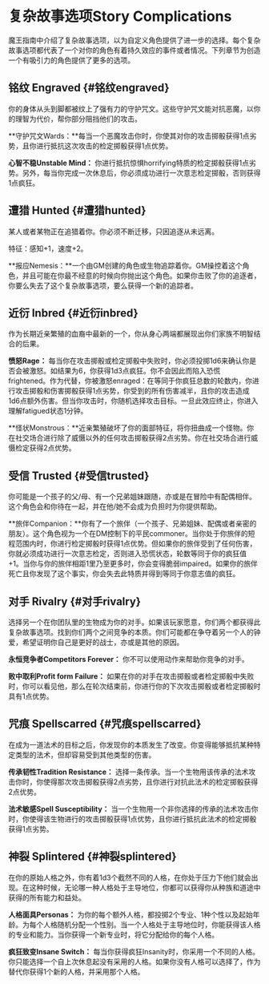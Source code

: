 # 复杂故事选项Story Complications

魔王指南中介绍了复杂故事选项，以为自定义角色提供了进一步的选择。每个复杂故事选项都代表了一个对你的角色有着持久效应的事件或者情况。下列章节为创造一个有吸引力的角色提供了更多的选项。

## 铭纹 Engraved {#铭纹engraved}

你的身体从头到脚都被纹上了强有力的守护咒文。这些守护咒文能对抗恶魔，以你的理智为代价，帮你部分阻挡他们的攻击。

**守护咒文Wards：**每当一个恶魔攻击你时，你使其对你的攻击掷骰获得1点劣势，且你进行抵抗这次攻击的检定掷骰获得1点优势。

**心智不稳Unstable Mind：**
你进行抵抗惊惧horrifying特质的检定掷骰获得1点劣势。另外，每当你完成一次休息后，你必须成功进行一次意志检定掷骰，否则获得1点疯狂。

## 遭猎 Hunted {#遭猎hunted}

某人或者某物正在追猎着你。你必须不断迁移，只因追逐从未远离。

特征：感知+1，速度+2。

**报应Nemesis：**一个由GM创建的角色或生物追踪着你。GM操控着这个角色，并且可能在你最不经意的时候向你抛出这个角色。如果你击败了你的追逐者，你要么失去了这个复杂故事选项，要么获得一个新的追踪者。

## 近衍 Inbred {#近衍inbred}

作为长期近亲繁殖的血裔中最新的一个，你从身心两端都展现出你们家族不明智结合的后果。

**愤怒Rage：**
每当你在攻击掷骰或检定掷骰中失败时，你必须投掷1d6来确认你是否会被激怒。如结果为6，你获得1d3点疯狂。你不会因此而陷入恐慌frightened。作为代替，你被激怒enraged：在等同于你疯狂总数的轮数内，你进行攻击掷骰和伤害掷骰获得1点劣势，你受到的所有伤害减半，且你的攻击造成1d6点额外伤害。但当你攻击时，你随机选择攻击目标。一旦此效应终止，你进入理解fatigued状态1分钟。

**怪状Monstrous：**近亲繁殖破坏了你的面部特征，将你扭曲成一个怪物。你在社交场合进行除了威慑以外的任何攻击掷骰获得2点劣势。你在社交场合进行威慑检定获得2点优势。

## 受信 Trusted {#受信trusted}

你可能是一个孩子的父/母、有一个兄弟姐妹跟随，亦或是在冒险中有配偶相伴。这个角色会和你待在一起，并在他/她不会成为负担时为你提供帮助。

**旅伴Companion：**你有了一个旅伴（一个孩子、兄弟姐妹、配偶或者亲密的朋友）。这个角色视为一个在DM控制下的平民commoner。当你处于你旅伴的短程范围内时，你进行检定掷骰时获得1点优势。但如果你的旅伴受到了任何伤害，你就必须成功进行一次意志检定，否则进入恐慌状态，轮数等同于你的疯狂值+1。当你与你的旅伴相距1里乃至更多时，你会变得脆弱impaired。如果你的旅伴死亡且你发现了这个事实，你会失去此特质并得到等同于你意志值的疯狂。

## 对手 Rivalry {#对手rivalry}

选择另一个在你团队里的生物成为你的对手。如果该玩家愿意，你们两个都获得此复杂故事选项。找到你们两个之间竞争的本质。你们可能都在争夺着另一个人的钟爱，希望证明你自己是更好的战士，亦或是其他的原因。

**永恒竞争者Competitors Forever：** 你不可以使用动作来帮助你竞争的对手。

**败中取利Profit form Failure：**
如果在你的对手在攻击掷骰或者检定掷骰中失败时，你可以看见他，那么在轮次结束前，你进行你的下次攻击掷骰或者检定掷骰时具有1点优势。

## 咒痕 Spellscarred {#咒痕spellscarred}

在成为一道法术的目标之后，你发现你的本质发生了改变。你变得能够抵抗某种特定类型的法术，但却容易受到其他类型的伤害。

**传承韧性Tradition Resistance：**
选择一条传承。当一个生物用该传承的法术攻击你时，你使得那次攻击掷骰获得2点劣势，且你进行对抗此法术的检定掷骰获得2点优势。

**法术敏感Spell Susceptibility：**
当一个生物用一个非你选择的传承的法术攻击你时，你使得该生物进行的攻击掷骰获得1点优势，且你进行抵抗此法术的检定掷骰获得1点劣势。

## 神裂 Splintered {#神裂splintered}

在你的原始人格之外，你有着1d3个截然不同的人格，在你处于压力下他们就会出现。在这种时候，无论哪一种人格处于主导地位，你都可以获得你从种族和道途中获得的所有能力和益处。

**人格面具Personas：**
为你的每个额外人格，都投掷2个专业、1种个性以及起始年龄。为每个人格随机分配一个性别。当一个人格处于主导地位时，你能获得该人格的专业和能力。当你获得一个新专业时，将它分配给你的每个人格。

**疯狂致变Insane Switch：**
每当你获得疯狂Insanity时，你采用一个不同的人格。你只能选择一个自上次休息起没有采用的人格。如果你没有人格可以选择了，作为替代你获得1个新的人格，并采用那个人格。

